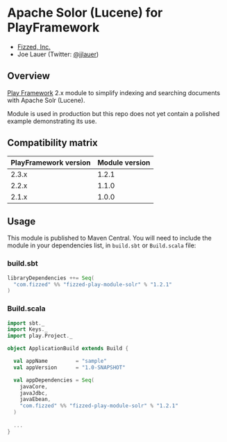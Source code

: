 Apache Solor (Lucene) for PlayFramework
=======================================

 - [Fizzed, Inc.](http://fizzed.com)
 - Joe Lauer (Twitter: [@jjlauer](http://twitter.com/jjlauer))


## Overview

[Play Framework](http://www.playframework.org/) 2.x module to simplify indexing and
searching documents with Apache Solr (Lucene).

Module is used in production but this repo does not yet contain a polished example
demonstrating its use.


## Compatibility matrix

| PlayFramework version | Module version | 
|:----------------------|:---------------|
| 2.3.x                 | 1.2.1          |
| 2.2.x                 | 1.1.0          |
| 2.1.x                 | 1.0.0          |


## Usage

This module is published to Maven Central.  You will need to include the module in your
dependencies list, in `build.sbt` or `Build.scala` file:


### build.sbt

```scala
libraryDependencies ++= Seq(
  "com.fizzed" %% "fizzed-play-module-solr" % "1.2.1"
)
```

### Build.scala

```scala
import sbt._
import Keys._
import play.Project._

object ApplicationBuild extends Build {

  val appName         = "sample"
  val appVersion      = "1.0-SNAPSHOT"

  val appDependencies = Seq(
    javaCore,
    javaJdbc,
    javaEbean,
    "com.fizzed" %% "fizzed-play-module-solr" % "1.2.1"
  )
  
  ...
}
